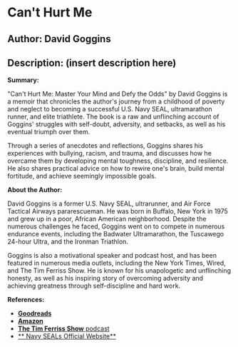 # Can't Hurt Me
## Author: David Goggins
## Description: (insert description here)
**Summary:**

"Can't Hurt Me: Master Your Mind and Defy the Odds" by David Goggins is a memoir that chronicles the author's journey from a childhood of poverty and neglect to becoming a successful U.S. Navy SEAL, ultramarathon runner, and elite triathlete. The book is a raw and unflinching account of Goggins' struggles with self-doubt, adversity, and setbacks, as well as his eventual triumph over them.

Through a series of anecdotes and reflections, Goggins shares his experiences with bullying, racism, and trauma, and discusses how he overcame them by developing mental toughness, discipline, and resilience. He also shares practical advice on how to rewire one's brain, build mental fortitude, and achieve seemingly impossible goals.

**About the Author:**

David Goggins is a former U.S. Navy SEAL, ultrarunner, and Air Force Tactical Airways pararescueman. He was born in Buffalo, New York in 1975 and grew up in a poor, African American neighborhood. Despite the numerous challenges he faced, Goggins went on to compete in numerous endurance events, including the Badwater Ultramarathon, the Tuscawego 24-hour Ultra, and the Ironman Triathlon.

Goggins is also a motivational speaker and podcast host, and has been featured in numerous media outlets, including the New York Times, Wired, and The Tim Ferriss Show. He is known for his unapologetic and unflinching honesty, as well as his inspiring story of overcoming adversity and achieving greatness through self-discipline and hard work.

**References:**

* [**Goodreads**](https://www.goodreads.com/book/show/35425120-can-t-hurt-me)
* [**Amazon**](https://www.amazon.com/Cant-Hurt-Me-Master-Defy/dp/0062872182)
* [**The Tim Ferriss Show** podcast](https://tim.blog/2018/04/10/dave-goggins-on-the-tim-ferriss-show/)
* [** Navy SEALs Official Website**](https://www.seals.com/stories/david-goggins)